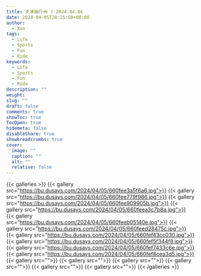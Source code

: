 ```yaml
---
title: 天津骑行🚲 | 2024.04.04
date: 2024-04-05T20:25:50+08:00
author:
  - Xan
tags:
  - Life
  - Sports
  - Fun
  - Ride
keywords:
  - Life
  - Sports
  - Fun
  - Ride
description: ""
weight: 
slug: ""
draft: false
comments: true
showToc: true
TocOpen: true
hidemeta: false
disableShare: true
showbreadcrumbs: true
cover:
  image: ""
  caption: ""
  alt: ""
  relative: false
---
```




{{< galleries >}}
{{< gallery src="https://bu.dusays.com/2024/04/05/660fee3a5f6a6.jpg">}}
{{< gallery src="https://bu.dusays.com/2024/04/05/660fee779f986.jpg">}}
{{< gallery src="https://bu.dusays.com/2024/04/05/660fee909905b.jpg">}}
{{< gallery src="https://bu.dusays.com/2024/04/05/660feea3c7b8a.jpg">}}
{{< gallery src="https://bu.dusays.com/2024/04/05/660feeb05140e.jpg">}}
{{< gallery src="https://bu.dusays.com/2024/04/05/660feed28475c.jpg">}}
{{< gallery src="https://bu.dusays.com/2024/04/05/660fef43cc030.jpg">}}
{{< gallery src="https://bu.dusays.com/2024/04/05/660fef5f344f8.jpg">}}
{{< gallery src="https://bu.dusays.com/2024/04/05/660fef7433c6e.jpg">}}
{{< gallery src="https://bu.dusays.com/2024/04/05/660fef8cea3d5.jpg">}}
{{< gallery src="">}}
{{< gallery src="">}}
{{< gallery src="">}}
{{< gallery src="">}}
{{< gallery src="">}}
{{< gallery src="">}}
{{< /galleries >}}